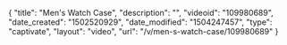 {
    "title": "Men's Watch Case",
    "description": "",
    "videoid": "109980689",
    "date_created": "1502520929",
    "date_modified": "1504247457",
    "type": "captivate",
    "layout": "video",
    "url": "\/v\/men-s-watch-case\/109980689"
}